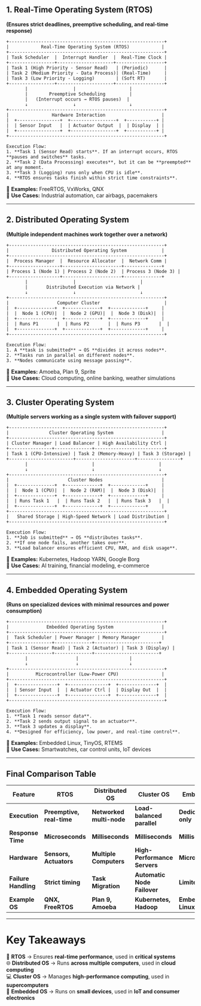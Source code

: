 ## **1. Real-Time Operating System (RTOS)**  
**(Ensures strict deadlines, preemptive scheduling, and real-time response)**  

```
+----------------------------------------------------------+
|            Real-Time Operating System (RTOS)            |
+----------------------------------------------------------+
| Task Scheduler  |  Interrupt Handler  |  Real-Time Clock |
+-----------------+---------------------+------------------+
| Task 1 (High Priority - Sensor Read)   | (Periodic)      |
| Task 2 (Medium Priority - Data Process)| (Real-Time)     |
| Task 3 (Low Priority - Logging)        | (Soft RT)       |
+-----------------+---------------------+------------------+
       |                 |                    |
       |        Preemptive Scheduling         |
       |   (Interrupt occurs → RTOS pauses)  |
       ↓                 ↓                    ↓
+----------------------------------------------------------+
|                Hardware Interaction                     |
|  +----------------+  +-----------------+  +-----------+ |
|  | Sensor Input   |  | Actuator Output  |  | Display  | |
|  +----------------+  +-----------------+  +-----------+ |
+----------------------------------------------------------+

Execution Flow:
1. **Task 1 (Sensor Read) starts**. If an interrupt occurs, RTOS **pauses and switches** tasks.
2. **Task 2 (Data Processing) executes**, but it can be **preempted** at any moment.
3. **Task 3 (Logging) runs only when CPU is idle**.
4. **RTOS ensures tasks finish within strict time constraints**.
```
📌 **Examples:** FreeRTOS, VxWorks, QNX  
📌 **Use Cases:** Industrial automation, car airbags, pacemakers  

---

## **2. Distributed Operating System**  
**(Multiple independent machines work together over a network)**  

```
+----------------------------------------------------------+
|                Distributed Operating System             |
+----------------------------------------------------------+
|  Process Manager  |  Resource Allocator  |  Network Comm |
+-------------------+----------------------+--------------+
| Process 1 (Node 1) | Process 2 (Node 2)  | Process 3 (Node 3) |
+-------------------+----------------------+--------------+
       |                 |                        |
       |       Distributed Execution via Network |
       ↓                 ↓                        ↓
+----------------------------------------------------------+
|                  Computer Cluster                        |
|  +--------------+  +-------------+  +-------------+     |
|  |  Node 1 (CPU)|  |  Node 2 (GPU)|  |  Node 3 (Disk)|  |
|  +--------------+  +-------------+  +-------------+     |
|  | Runs P1       |  | Runs P2       |  | Runs P3       |  |
|  +--------------+  +-------------+  +-------------+     |
+----------------------------------------------------------+

Execution Flow:
1. A **task is submitted** → OS **divides it across nodes**.
2. **Tasks run in parallel on different nodes**.
3. **Nodes communicate using message passing**.
```
📌 **Examples:** Amoeba, Plan 9, Sprite  
📌 **Use Cases:** Cloud computing, online banking, weather simulations  

---

## **3. Cluster Operating System**  
**(Multiple servers working as a single system with failover support)**  

```
+----------------------------------------------------------+
|               Cluster Operating System                  |
+----------------------------------------------------------+
| Cluster Manager | Load Balancer | High Availability Ctrl |
+----------------+--------------+--------------------------+
| Task 1 (CPU-Intensive) | Task 2 (Memory-Heavy) | Task 3 (Storage) |
+------------------------+----------------------+----------------+
       |                        |                        |
       ↓                        ↓                        ↓
+----------------------------------------------------------+
|                      Cluster Nodes                      |
|  +--------------+  +-------------+  +-------------+     |
|  |  Node 1 (CPU)|  |  Node 2 (RAM)|  |  Node 3 (Disk)|  |
|  +--------------+  +-------------+  +-------------+     |
|  | Runs Task 1   |  | Runs Task 2   |  | Runs Task 3   |  |
|  +--------------+  +-------------+  +-------------+     |
+----------------------------------------------------------+
|   Shared Storage | High-Speed Network | Load Distribution |
+----------------------------------------------------------+

Execution Flow:
1. **Job is submitted** → OS **distributes tasks**.
2. **If one node fails, another takes over**.
3. **Load balancer ensures efficient CPU, RAM, and disk usage**.
```
📌 **Examples:** Kubernetes, Hadoop YARN, Google Borg  
📌 **Use Cases:** AI training, financial modeling, e-commerce  

---

## **4. Embedded Operating System**  
**(Runs on specialized devices with minimal resources and power consumption)**  

```
+----------------------------------------------------------+
|              Embedded Operating System                  |
+----------------------------------------------------------+
|  Task Scheduler | Power Manager | Memory Manager        |
+----------------+--------------+------------------------+
| Task 1 (Sensor Read) | Task 2 (Actuator) | Task 3 (Display) |
+----------------+--------------+------------------------+
       |                  |                   |
       ↓                  ↓                   ↓
+----------------------------------------------------------+
|          Microcontroller (Low-Power CPU)                |
+----------------------------------------------------------+
|  +---------------+  +---------------+  +--------------+  |
|  | Sensor Input  |  | Actuator Ctrl |  | Display Out  |  |
|  +---------------+  +---------------+  +--------------+  |
+----------------------------------------------------------+

Execution Flow:
1. **Task 1 reads sensor data**.
2. **Task 2 sends output signal to an actuator**.
3. **Task 3 updates a display**.
4. **Designed for efficiency, low power, and real-time control**.
```
📌 **Examples:** Embedded Linux, TinyOS, RTEMS  
📌 **Use Cases:** Smartwatches, car control units, IoT devices  

---

## **Final Comparison Table**
| Feature         | RTOS  | Distributed OS | Cluster OS | Embedded OS |
|----------------|-------|---------------|------------|-------------|
| **Execution**  | **Preemptive, real-time** | **Networked multi-node** | **Load-balanced parallel** | **Dedicated tasks only** |
| **Response Time** | **Microseconds** | **Milliseconds** | **Milliseconds** | **Milliseconds** |
| **Hardware** | **Sensors, Actuators** | **Multiple Computers** | **High-Performance Servers** | **Microcontrollers** |
| **Failure Handling** | **Strict timing** | **Task Migration** | **Automatic Node Failover** | **Limited** |
| **Example OS** | **QNX, FreeRTOS** | **Plan 9, Amoeba** | **Kubernetes, Hadoop** | **Embedded Linux, TinyOS** |

---

# **Key Takeaways**
🚀 **RTOS** → Ensures **real-time performance**, used in **critical systems**  
🌐 **Distributed OS** → Runs **across multiple computers**, used in **cloud computing**  
💻 **Cluster OS** → Manages **high-performance computing**, used in **supercomputers**  
📱 **Embedded OS** → Runs on **small devices**, used in **IoT and consumer electronics**  



